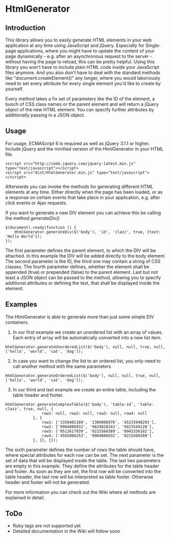 # HtmlGenerator

## Introduction
This library allows you to easily generate HTML elements in your web application at any time using JavaScript and jQuery.
Especially for Single-page applications, where you might have to update the content of your page dynamically - e.g. after an asynchronous request to the server - without having the page to reload, this can be pretty helpful. Using this library you won't have to include plain HTML code inside your JavaScript files anymore. And you also don't have to deal with the standard methods like "document.createElement()" any longer, where you would laboriously need to set every attribute for every single element you'd like to create by yourself. 

Every method takes a fix set of parameters like the ID of the element, a bunch of CSS class names or the parent element and will return a jQuery object of the new HTML element. You can specify further attributes by additionally passing in a JSON object.

## Usage
For usage, ECMAScript 6 is required as well as jQuery 3.1.1 or higher.
Include jQuery and the minified version of the HtmlGenerator in your HTML file.

```
<script src="http://code.jquery.com/jquery-latest.min.js"  type="text/javascript"></script>
<script src="dist/HtmlGenerator.min.js" type="text/javascript"></script>
```

Afterwards you can invoke the methods for generating different HTML elements at any time. Either directly when the page has been loaded, or as a response on certain events that take place in your application, e.g. after click events or Ajax requests.

If you want to generate a new DIV element you can achieve this be calling the method *generateDiv()* 

```
$(document).ready(function () {
    HtmlGenerator.generateDiv($('body'), 'id', 'clazz', true, {text: 'Hello World'});
});
```    

The first parameter defines the parent element, to which the DIV will be attached. In this example the DIV will be added directly to the body element. The second parameter is the ID, the third one may contain a string of CSS classes. The fourth parameter defines, whether the element shall be appended (true) or prepended (false) to the parent element. Last but not least a JSON object can be passed to the method, allowing you to specify additional attributes or defining the text, that shall be displayed inside the element.

## Examples
The HtmlGenerator is able to generate more than just some simple DIV containers. 

1) In our first example we create an unordered list with an array of values. Each entry of array will be automatically converted into a new list item.
```
HtmlGenerator.generateUnorderedList($('body'), null, null, true, null, ['hello', 'world', 'cat', 'dog']);
```
2) In case you want to change the list to an ordered list, you only need to call another method with the same parameters
```
HtmlGenerator.generateOrderedList($('body'), null, null, true, null, ['hello', 'world', 'cat', 'dog']);
```

3) In our third and last example we create an entire table, including the table header and footer.
```
HtmlGenerator.generateComplexTable($('body'), 'table-id', 'table-clazz', true, null, {
                row1: null, row2: null, row3: null, row4: null
            }, {
                row1: ['3358401189', '1309088976', '45215948291'],
                row2: ['9904886932', '9829828243', '9423549128'],
                row3: ['0513617939', '0215560389', '0943336182'],
                row4: ['4565088253', '9904886932', '0215560389']
            }, {}, {});
```
The sixth parameter defines the number of rows the table should have, where special attributes for each row can be set. The next parameter is the set of data that will be displayed inside the table. The last two parameters are empty in this example. They define the attributes for the table header and footer. As soon as they are set, the first row will be converted into the table header, the last row will be interpreted as table footer. Otherwise header and footer will not be generated.


For more information you can check out the Wiki where all methods are explained in detail.

## ToDo
- Ruby tags are not supported yet
- Detailed documentation in the Wiki will follow soon 
